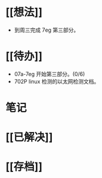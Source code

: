 # [[想法]]
- 到周三完成 7eg 第三部分。
# [[待办]]
- 07a-7eg 开始第三部分。(0/6)
- 702P linux 检测的以太网检测文档。
# 笔记

# [[已解决]]

# [[存档]]